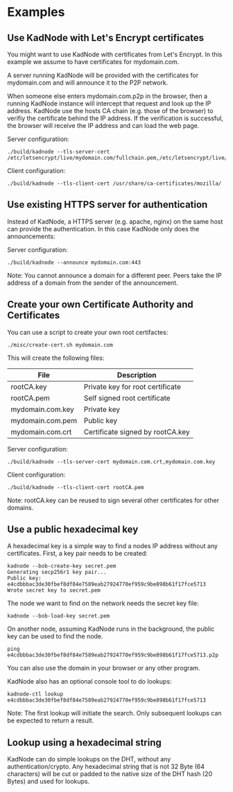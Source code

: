 # Examples

## Use KadNode with Let's Encrypt certificates

You might want to use KadNode with certificates from Let's Encrypt. In this example we assume to have certificates for mydomain.com.

A server running KadNode will be provided with the certificates for mydomain.com and will announce it to the P2P network.

When someone else enters mydomain.com.p2p in the browser, then a running KadNode instance will intercept that request and look up the IP address. KadNode use the hosts CA chain (e.g. those of the browser) to verifiy the certificate behind the IP address. If the verification is successful, the browser will receive the IP address and can load the web page.

Server configuratiion:
```  
./build/kadnode --tls-server-cert /etc/letsencrypt/live/mydomain.com/fullchain.pem,/etc/letsencrypt/live/mydomain.com/privkey.pem
```

Client configuration:
```  
./build/kadnode --tls-client-cert /usr/share/ca-certificates/mozilla/
```

## Use existing HTTPS server for authentication

Instead of KadNode, a HTTPS server (e.g. apache, nginx) on the same host can provide the authentication. In this case KadNode only does the announcements:

Server configuration:
```  
./build/kadnode --announce mydomain.com:443
```

Note: You cannot announce a domain for a different peer. Peers take the IP address of a domain from the sender of the announcement.

## Create your own Certificate Authority and Certificates

You can use a script to create your own root certifactes:

```
./misc/create-cert.sh mydomain.com
```

This will create the following files:

File             | Description
-----------------|---------------------------------
rootCA.key       | Private key for root certificate
rootCA.pem       | Self signed root certificate
mydomain.com.key | Private key
mydomain.com.pem | Public key
mydomain.com.crt | Certificate signed by rootCA.key

Server configuration:
```
./build/kadnode --tls-server-cert mydomain.com.crt,mydomain.com.key
```

Client configuration:
```  
./build/kadnode --tls-client-cert rootCA.pem
```

Note: rootCA.key can be reused to sign several other certificates for other domains.

## Use a public hexadecimal key

A hexadecimal key is a simple way to find a nodes IP address without any certificates.
First, a key pair needs to be created:

```
kadnode --bob-create-key secret.pem
Generating secp256r1 key pair...
Public key: e4cdbbbac3de30fbef8df84e7589eab27924770ef959c9be898b61f17fce5713
Wrote secret key to secret.pem
```

The node we want to find on the network needs the secret key file:

```
kadnode --bob-load-key secret.pem
```

On another node, assuming KadNode runs in the background, the public key can be used to find the node.

```
ping e4cdbbbac3de30fbef8df84e7589eab27924770ef959c9be898b61f17fce5713.p2p
```

You can also use the domain in your browser or any other program.

KadNode also has an optional console tool to do lookups:

```
kadnode-ctl lookup e4cdbbbac3de30fbef8df84e7589eab27924770ef959c9be898b61f17fce5713
```

Note: The first lookup will initiate the search. Only subsequent lookups can be expected to return a result.

## Lookup using a hexadecimal string

KadNode can do simple lookups on the DHT, without any authentication/crypto. Any hexadecimal string that is not 32 Byte (64 characters) will be cut or padded to the native size of the DHT hash (20 Bytes) and used for lookups.
